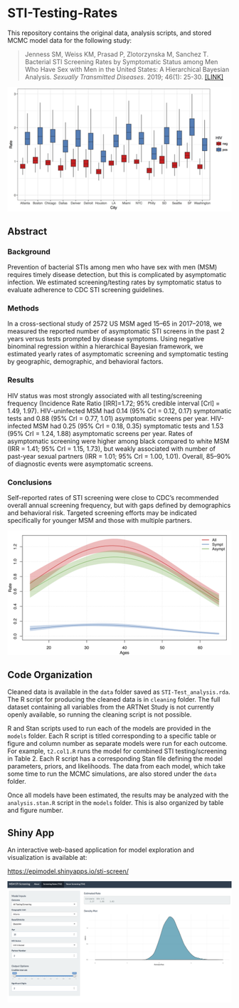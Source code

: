 # STI-Testing-Rates

This repository contains the original data, analysis scripts, and stored MCMC model data for the following study:

> Jenness SM, Weiss KM, Prasad P, Zlotorzynska M, Sanchez T. Bacterial STI Screening Rates by Symptomatic Status among Men Who Have Sex with Men in the United States: A Hierarchical Bayesian Analysis. _Sexually Transmitted Diseases_. 2019; 46(1): 25-30. [[LINK]](https://www.ncbi.nlm.nih.gov/pubmed/30044334) 

<img src="https://github.com/EpiModel/STI-Testing-Rates/raw/master/fig/Fig1.png">

## Abstract

### Background 	
Prevention of bacterial STIs among men who have sex with men (MSM) requires timely disease detection, but this is complicated by asymptomatic infection. We estimated screening/testing rates by symptomatic status to evaluate adherence to CDC STI screening guidelines.

### Methods 	
In a cross-sectional study of 2572 US MSM aged 15–65 in 2017–2018, we measured the reported number of asymptomatic STI screens in the past 2 years versus tests prompted by disease symptoms. Using negative binominal regression within a hierarchical Bayesian framework, we estimated yearly rates of asymptomatic screening and symptomatic testing by geographic, demographic, and behavioral factors.

### Results 	
HIV status was most strongly associated with all testing/screening frequency (Incidence Rate Ratio [IRR]=1.72; 95% credible interval [Crl] = 1.49, 1.97). HIV-uninfected MSM had 0.14 (95% CrI = 0.12, 0.17) symptomatic tests and 0.88 (95% CrI = 0.77, 1.01) asymptomatic screens per year. HIV-infected MSM had 0.25 (95% CrI = 0.18, 0.35) symptomatic tests and 1.53 (95% CrI = 1.24, 1.88) asymptomatic screens per year. Rates of asymptomatic screening were higher among black compared to white MSM (IRR = 1.41; 95% CrI = 1.15, 1.73), but weakly associated with number of past-year sexual partners (IRR = 1.01; 95% CrI = 1.00, 1.01). Overall, 85–90% of diagnostic events were asymptomatic screens.

### Conclusions 	
Self-reported rates of STI screening were close to CDC’s recommended overall annual screening frequency, but with gaps defined by demographics and behavioral risk. Targeted screening efforts may be indicated specifically for younger MSM and those with multiple partners.

<img src="https://github.com/EpiModel/STI-Testing-Rates/raw/master/fig/Fig2.png">

## Code Organization

Cleaned data is available in the `data` folder saved as `STI-Test_analysis.rda`. The R script for producing the cleaned data is in `cleaning` folder. The full dataset containing all variables from the ARTNet Study is not currently openly available, so running the cleaning script is not possible. 

R and Stan scripts used to run each of the models are provided in the `models` folder. Each R script is titled corresponding to a specific table or figure and column number as separate models were run for each outcome. For example, `t2.col1.R` runs the model for combined STI testing/screening in Table 2. Each R script has a corresponding Stan file defining the model parameters, priors, and likelihoods. The data from each model, which take some time to run the MCMC simulations, are also stored under the `data` folder.

Once all models have been estimated, the results may be analyzed with the `analysis.stan.R` script in the `models` folder. This is also organized by table and figure number. 

## Shiny App

An interactive web-based application for model exploration and visualization is available at: 

https://epimodel.shinyapps.io/sti-screen/

<img src="https://github.com/EpiModel/STI-Testing-Rates/raw/master/fig/shiny.png">
